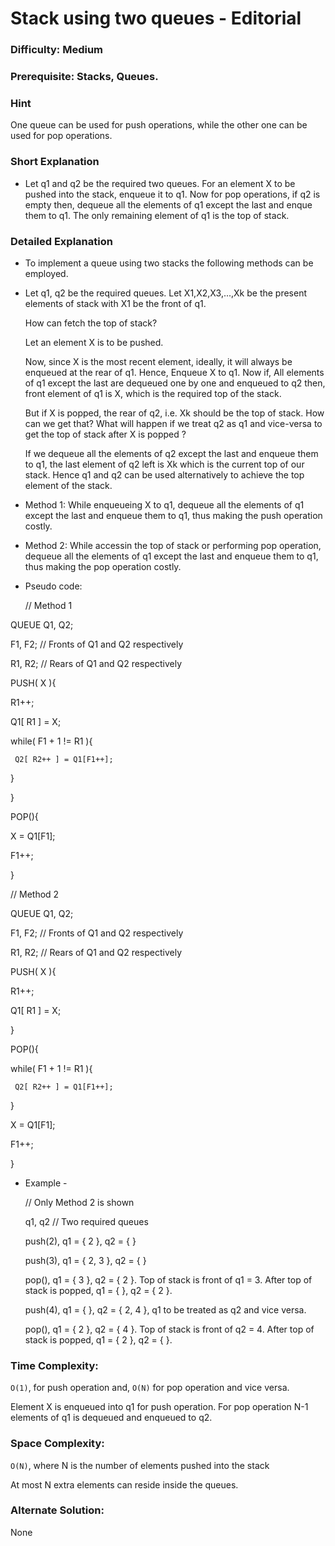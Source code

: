 # Stack using two queues - Editorial

### Difficulty:  Medium

### Prerequisite:  Stacks, Queues.

### Hint


One queue can be used for push operations, while the other one can be used for pop operations.

### Short Explanation

* Let q1 and q2 be the required two queues. For an element X to be pushed into the stack, enqueue it to q1. Now for pop operations, if q2 is empty then, dequeue all the elements of q1 except the last and enque them to q1. The only remaining element of q1 is the top of stack.

### Detailed Explanation

* To implement a queue using two stacks the following methods can be employed.
  
* Let q1, q2 be the required queues. Let X1,X2,X3,...,Xk be the present elements of stack with X1 be the front of q1. 

  How can fetch the top of stack?

  Let an element X is to be pushed.

  Now, since X is the most recent element, ideally, it will always be enqueued at the rear of q1. Hence,
  Enqueue X to q1.
  Now if,
  All elements of q1 except the last are dequeued one by one and enqueued to q2 then, front element of q1 is X, which is the required top of the stack.

  But if X is popped, the rear of q2, i.e. Xk should be the top of stack. How can we get that? What will happen if we treat q2 as q1 and vice-versa to get the top of stack after X is popped ?
  
  If we dequeue all the elements of q2 except the last and enqueue them to q1, the last element of q2 left is Xk which is the current top of our stack. Hence q1 and q2 can be used alternatively to achieve the top element of the stack.

* Method 1: While enqueueing X to q1, dequeue all the elements of q1 except the last and enqueue them to q1, thus making the push operation costly.
  
* Method 2: While accessin the top of stack or performing pop operation, dequeue all the elements of q1 except the last and enqueue them to q1, thus making the pop operation costly.

* Pseudo code:
  
  // Method 1
  
 QUEUE Q1, Q2;
 
 F1, F2; // Fronts of Q1 and Q2 respectively
 
 R1, R2; // Rears of Q1 and Q2 respectively

 PUSH( X ){

   R1++;
   
   Q1[ R1 ] = X;
   
   while( F1 + 1 != R1 ){
   
     Q2[ R2++ ] = Q1[F1++];
     
   }
   
 }

 POP(){

 X = Q1[F1];
 
 F1++;

 }    
 
 // Method 2
  
 QUEUE Q1, Q2;
 
 F1, F2; // Fronts of Q1 and Q2 respectively
 
 R1, R2; // Rears of Q1 and Q2 respectively

 PUSH( X ){

   R1++;
   
   Q1[ R1 ] = X;
   
 }

 POP(){

 while( F1 + 1 != R1 ){
 
     Q2[ R2++ ] = Q1[F1++];
 }

 X = Q1[F1];
 
 F1++;

 } 
 
* Example -
  
  // Only Method 2 is shown
 
  q1, q2 // Two required queues

  push(2), q1 = { 2 }, q2 = { }
  
  push(3), q1 = { 2, 3 }, q2 = { }
  
  pop(),   q1 = { 3 }, q2 = { 2 }. Top of stack is front of q1 = 3. After top of stack is popped, q1 = { }, q2 = { 2 }.
  
  push(4), q1 = { }, q2 = { 2, 4 },  q1 to be treated as q2 and vice versa.
  
  pop(),   q1 = { 2 }, q2 = { 4 }. Top of stack is front of q2 = 4. After top of stack is popped, q1 = { 2 }, q2 = { }.

### Time Complexity:

`O(1)`, for push operation and, `O(N)` for pop operation and vice versa.

Element X is enqueued into q1 for push operation. For pop operation N-1 elements of q1 is dequeued and enqueued to q2. 

### Space Complexity:

`O(N)`, where N is the number of elements pushed into the stack

At most N extra elements can reside inside the queues.

### Alternate Solution:

None

